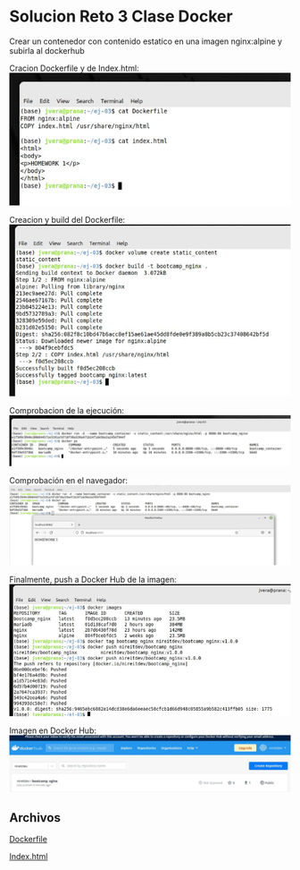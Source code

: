 # Solucion Reto 3 Clase Docker

Crear un contenedor con contenido estatico en una imagen nginx:alpine y subirla al dockerhub


Cracion Dockerfile y de Index.html:
![src](./img/sol3_01.jpg)

Creacion y build del Dockerfile:
![build](./img/sol3_02.jpg)

Comprobacion de la ejecución:
![ejecución](./img/sol3_03.jpg)

Comprobación en el navegador:
![navegador](./img/sol3_04.jpg)

Finalmente, push a Docker Hub de la imagen:
![push](./img/sol3_05.jpg)

Imagen en Docker Hub:
![DockerHub](./img/sol3_06.jpg)

## Archivos

[Dockerfile](./src/03/Dockerfile)

[Index.html](./src/03/index.html)